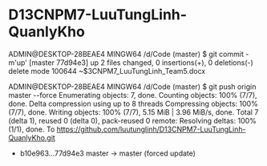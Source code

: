 # D13CNPM7-LuuTungLinh-QuanlyKho
ADMIN@DESKTOP-28BEAE4 MINGW64 /d/Code (master)
$ git commit -m'up'
[master 77d94e3] up
 2 files changed, 0 insertions(+), 0 deletions(-)
 delete mode 100644 ~$3CNPM7_LuuTungLinh_Team5.docx

ADMIN@DESKTOP-28BEAE4 MINGW64 /d/Code (master)
$ git push origin master --force
Enumerating objects: 7, done.
Counting objects: 100% (7/7), done.
Delta compression using up to 8 threads
Compressing objects: 100% (7/7), done.
Writing objects: 100% (7/7), 5.15 MiB | 3.96 MiB/s, done.
Total 7 (delta 1), reused 0 (delta 0), pack-reused 0
remote: Resolving deltas: 100% (1/1), done.
To https://github.com/luutunglinh/D13CNPM7-LuuTungLinh-QuanlyKho.git
 + b10e963...77d94e3 master -> master (forced update)
